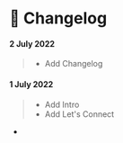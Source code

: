# 🚧 Changelog

#### 2 July 2022

> * Add Changelog



#### 1 July 2022

> * Add Intro
> * Add Let's Connect

*



